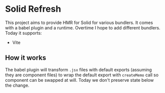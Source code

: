 # Solid Refresh

This project aims to provide HMR for Solid for various bundlers. It comes with a babel plugin and a runtime. Overtime I hope to add different bundlers. Today it supports:

* Vite

## How it works

The babel plugin will transform `.jsx` files with default exports (assuming they are component files) to wrap the default export with `createMemo` call so component can be swapped at will. Today we don't preserve state below the change.